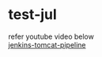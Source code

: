 # test-jul


refer youtube video below  <br/> 
[jenkins-tomcat-pipeline](https://www.youtube.com/watch?v=G_UCeeb5EPc&t=519s)

